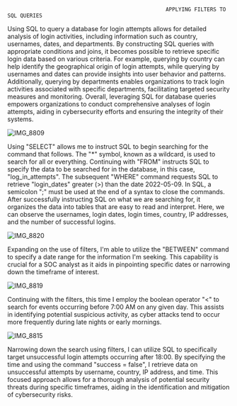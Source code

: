                                                       APPLYING FILTERS TO SQL QUERIES




Using SQL to query a database for login attempts allows for detailed analysis of login activities, including information such as country, usernames, dates, and departments. By constructing SQL queries with appropriate conditions and joins, it becomes possible to retrieve specific login data based on various criteria. For example, querying by country can help identify the geographical origin of login attempts, while querying by usernames and dates can provide insights into user behavior and patterns. Additionally, querying by departments enables organizations to track login activities associated with specific departments, facilitating targeted security measures and monitoring. Overall, leveraging SQL for database queries empowers organizations to conduct comprehensive analyses of login attempts, aiding in cybersecurity efforts and ensuring the integrity of their systems.


![IMG_8809](https://github.com/Cyberz189/SQL-Lab/assets/163569052/0575e273-a855-44ea-840e-e4a6e4c9a292)

Using "SELECT" allows me to instruct SQL to begin searching for the command that follows. The "*" symbol, known as a wildcard, is used to search for all or everything. Continuing with "FROM" instructs SQL to specify the data to be searched for in the database, in this case, "log_in_attempts". The subsequent "WHERE" command requests SQL to retrieve "login_dates" greater (>) than the date 2022-05-09. In SQL, a semicolon ";" must be used at the end of a syntax to close the commands. After successfully instructing SQL on what we are searching for, it organizes the data into tables that are easy to read and interpret. Here, we can observe the usernames, login dates, login times, country, IP addresses, and the number of successful logins.


![IMG_8820](https://github.com/Cyberz189/SQL-Lab/assets/163569052/9b554f54-9066-4b9e-87d2-b857b4a1bf0c)

Expanding on the use of filters, I'm able to utilize the "BETWEEN" command to specify a date range for the information I'm seeking. This capability is crucial for a SOC analyst as it aids in pinpointing specific dates or narrowing down the timeframe of interest.



![IMG_8819](https://github.com/Cyberz189/SQL-Lab/assets/163569052/58ea4fc6-1afb-4b05-8f3c-25e5a5f1917c)

Continuing with the filters, this time I employ the boolean operator "<" to search for events occurring before 7:00 AM on any given day. This assists in identifying potential suspicious activity, as cyber attacks tend to occur more frequently during late nights or early mornings.



![IMG_8815](https://github.com/Cyberz189/SQL-Lab/assets/163569052/39a44e87-7e37-44f7-bed4-a015db08ef12)


Narrowing down the search using filters, I can utilize SQL to specifically target unsuccessful login attempts occurring after 18:00. By specifying the time and using the command "success = false", I retrieve data on unsuccessful attempts by username, country, IP address, and time. This focused approach allows for a thorough analysis of potential security threats during specific timeframes, aiding in the identification and mitigation of cybersecurity risks.










